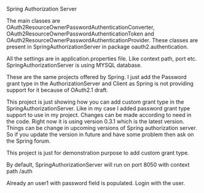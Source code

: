 Spring Authorization Server

The main classes are OAuth2ResourceOwnerPasswordAuthenticationConverter, OAuth2ResourceOwnerPasswordAuthenticationToken
and
OAuth2ResourceOwnerPasswordAuthenticationProvider. These classes are present in SpringAuthorizationServer in package
oauth2.authentication.

All the settings are in application.properties file. Like context path, port etc. SpringAuthorizationServer is
using MYSQL database.

These are the same projects offered by Spring. I just add the Password grant type in the AuthorizationServer and Client
as Spring is not providing support
for it because of OAuth2.1 draft.

This project is just showing how you can add custom grant type in the SpringAuthorizationServer. Like in my case I added
password grant type support to use in my project. Changes
can be made according to need in the code. Right now it is using version 0.3.1 which is the latest version. Things can
be change in upcoming versions of Spring authorization
server. So if you update the version in future and have some problem then ask on the Spring forum.

This project is just for demonstration purpose to add custom grant type.

By default, SpringAuthorizationServer will run on port 8050 with context path /auth

Already an user1 with password field is populated. Login with the user.


